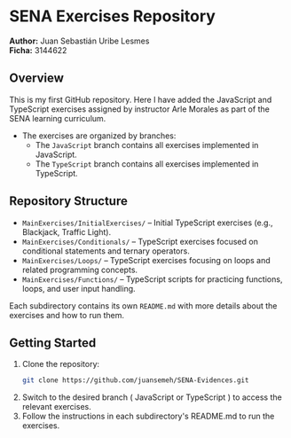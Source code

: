 # SENA Exercises Repository

**Author:** Juan Sebastián Uribe Lesmes  
**Ficha:** 3144622

## Overview

This is my first GitHub repository. Here I have added the JavaScript and TypeScript exercises assigned by instructor Arle Morales as part of the SENA learning curriculum.

- The exercises are organized by branches:
  - The `JavaScript` branch contains all exercises implemented in JavaScript.
  - The `TypeScript` branch contains all exercises implemented in TypeScript.

## Repository Structure

- `MainExercises/InitialExercises/` – Initial TypeScript exercises (e.g., Blackjack, Traffic Light).
- `MainExercises/Conditionals/` – TypeScript exercises focused on conditional statements and ternary operators.
- `MainExercises/Loops/` – TypeScript exercises focusing on loops and related programming concepts.
- `MainExercises/Functions/` – TypeScript scripts for practicing functions, loops, and user input handling.

Each subdirectory contains its own `README.md` with more details about the exercises and how to run them.

## Getting Started

1. Clone the repository:
   ```bash
   git clone https://github.com/juansemeh/SENA-Evidences.git
   ```
2. Switch to the desired branch ( JavaScript or TypeScript ) to access the relevant exercises.
3. Follow the instructions in each subdirectory's README.md to run the exercises.


